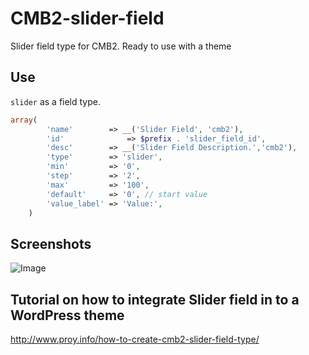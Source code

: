 # CMB2-slider-field
Slider field type for CMB2. Ready to use with a theme

## Use
`slider` as a field type.
```php
array(
	    'name'        => __('Slider Field', 'cmb2'),
	    'id'		      => $prefix . 'slider_field_id',
	    'desc'        => __('Slider Field Description.','cmb2'),
	    'type'        => 'slider',
	    'min'         => '0',
	    'step'        => '2',
	    'max'         => '100',
	    'default'     => '0', // start value
	    'value_label' => 'Value:',
	)
```
## Screenshots
<img src="https://github.com/imraviroy/CMB2-slider-field/blob/master/thumb.jpg" alt="Image" style="max-width:100%;">

## Tutorial on how to integrate Slider field in to a WordPress theme 
http://www.proy.info/how-to-create-cmb2-slider-field-type/
